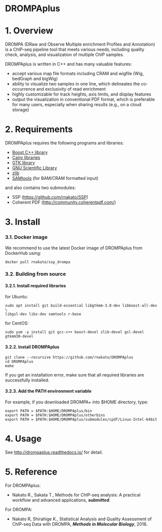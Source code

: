 # DROMPAplus

# 1. Overview
DROMPA (DRaw and Observe Multiple enrichment Profiles and Annotation) is a ChIP-seq pipeline tool that meets various needs, including quality check, analysis, and visualization of multiple ChIP samples.

DROMPAplus is written in C++ and has many valuable features:
* accept various map file formats including CRAM and wigfile (Wig, bedGraph and bigWig)
* ability to visualize two samples in one line, which delineates the co-occurrence and exclusivity of read enrichment
* highly customizable for track heights, axis limits, and display features
* output the visualization in conventional PDF format, which is preferable for many users, especially when sharing results (e.g., on a cloud storage)

# 2. Requirements
DROMPAplus requires the following programs and libraries:
* [Boost C++ library](http://www.boost.org/)
* [Cairo libraries](http://www.cairographics.org/)
* [GTK library](http://www.gtk.org/)
* [GNU Scientific Library](http://www.gnu.org/software/gsl/)
* [zlib](http://www.zlib.net/)
* [SAMtools](http://samtools.sourceforge.net/) (for BAM/CRAM formatted input)

and also contains two submodules:

* SSP (https://github.com/rnakato/SSP)
* Coherent PDF (http://community.coherentpdf.com/)

# 3. Install

### 3.1. Docker image

We recommend to use the latest Docker image of DROMPAplus from DockerHub using:

    docker pull rnakato/ssp_drompa

### 3.2. Building from source

#### 3.2.1. Install required libraries
for Ubuntu:

    sudo apt install git build-essential libgtkmm-3.0-dev libboost-all-dev \
    libgsl-dev libz-dev samtools r-base

for CentOS:

    sudo yum -y install git gcc-c++ boost-devel zlib-devel gsl-devel gtkmm30-devel

#### 3.2.2. Install DROMPAplus
    git clone --recursive https://github.com/rnakato/DROMPAplus
    cd DROMPAplus
    make

If you get an installation error, make sure that all required libraries are successfully installed.

#### 3.2.3. Add the PATH environment variable
For example, if you downloaded DROMPA+ into $HOME directory, type:

    export PATH = $PATH:$HOME/DROMPAplus/bin
    export PATH = $PATH:$HOME/DROMPAplus/otherbins
    export PATH = $PATH:$HOME/DROMPAplus/submodules/cpdf/Linux-Intel-64bit

# 4. Usage
 See http://drompaplus.readthedocs.io/ for detail.

# 5. Reference
For DROMPAplus:
* Nakato R., Sakata T., Methods for ChIP-seq analysis: A practical workflow and advanced applications, ***submitted***.

For DROMPA:
* Nakato R, Shirahige K., Statistical Analysis and Quality Assessment of ChIP-seq Data with DROMPA, ***Methods in Molecular Biology***, 2018.
